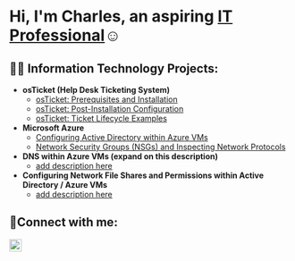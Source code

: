 <h1>Hi, I'm Charles, an aspiring <a href="https://www.linkedin.com/in/charlesadair/">IT Professional</a>☺</h1>

<h2>👨‍💻 Information Technology Projects:</h2>

- <b>osTicket (Help Desk Ticketing System)</b>
  - [osTicket: Prerequisites and Installation](https://github.com/adaircharles/osticket-prereqs)
  - [osTicket: Post-Installation Configuration](https://github.com/adaircharles/post-install-config)
  - [osTicket: Ticket Lifecycle Examples](https://github.com/adaircharles/ticket-lifecycle)
- <b>Microsoft Azure</b>
  - [Configuring Active Directory within Azure VMs](https://github.com/adaircharles/configure-ad)
  - [Network Security Groups (NSGs) and Inspecting Network Protocols](https://github.com/adaircharles/azure-network-protocols)
-  <b>DNS within Azure VMs (expand on this description)</b>
    - [add description here](https://github.com/adaircharles/dns-testing)
-   <b> Configuring Network File Shares and Permissions within Active Directory / Azure VMs </b>
    - [add description here](https://github.com/adaircharles/nfs-permissions)
<h2>🤳Connect with me:</h2>

[<img align="left" alt="Josh | LinkedIn" width="22px" src="https://cdn.jsdelivr.net/npm/simple-icons@v3/icons/linkedin.svg" />][linkedin]

[linkedin]: https://linkedin.com/in/charlesadair
